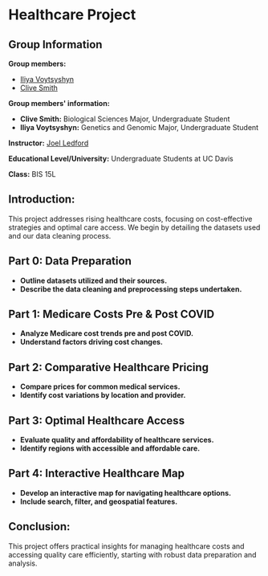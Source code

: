 # Healthcare Project

## Group Information

**Group members:**
- [Iliya Voytsyshyn](mailto:genvoytsyshyn@ucdavis.edu)
- [Clive Smith](mailto:clismith@ucdavis.edu)

**Group members' information:** 
- **Clive Smith:** Biological Sciences Major, Undergraduate Student
- **Iliya Voytsyshyn:** Genetics and Genomic Major, Undergraduate Student
  
**Instructor:** [Joel Ledford](mailto:example@example.com)  

**Educational Level/University:** Undergraduate Students at UC Davis

**Class:** BIS 15L


## Introduction:
This project addresses rising healthcare costs, focusing on cost-effective strategies and optimal care access. We begin by detailing the datasets used and our data cleaning process.

## Part 0: Data Preparation

- **Outline datasets utilized and their sources.**
- **Describe the data cleaning and preprocessing steps undertaken.**

## Part 1: Medicare Costs Pre & Post COVID

- **Analyze Medicare cost trends pre and post COVID.**
- **Understand factors driving cost changes.**

## Part 2: Comparative Healthcare Pricing

- **Compare prices for common medical services.**
- **Identify cost variations by location and provider.**

## Part 3: Optimal Healthcare Access

- **Evaluate quality and affordability of healthcare services.**
- **Identify regions with accessible and affordable care.**

## Part 4: Interactive Healthcare Map

- **Develop an interactive map for navigating healthcare options.**
- **Include search, filter, and geospatial features.**

## Conclusion:
This project offers practical insights for managing healthcare costs and accessing quality care efficiently, starting with robust data preparation and analysis.
